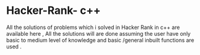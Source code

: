 # Hacker-Rank- c++

All the solutions of problems which i solved in Hacker Rank in c++ are available here , All the solutions will are done assuming the user have only basic to medium level of knowledge and basic /general inbuilt functions are used .

